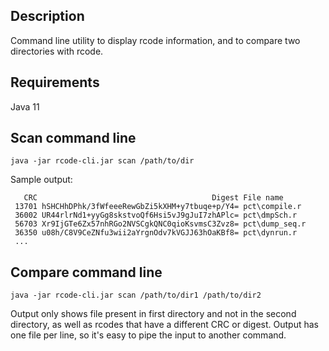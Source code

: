 ## Description

Command line utility to display rcode information, and to compare two directories with rcode.

## Requirements

Java 11

## Scan command line

```
java -jar rcode-cli.jar scan /path/to/dir
```

Sample output:
```
   CRC                                       Digest File name
 13701 hSHCHhDPhk/3fWfeeeRewGbZi5kXHM+y7tbuqe+p/Y4= pct\compile.r
 36002 UR44rlrNd1+yyGg8skstvoQf6Hsi5vJ9gJuI7zhAPlc= pct\dmpSch.r
 56703 Xr9IjGTe6Zx57nhRGo2NVSCgkQNC0qioKsvmsC3Zvz8= pct\dump_seq.r
 36350 u08h/C8V9CeZNfu3wii2aYrgnOdv7kVGJJ63hOaKBf8= pct\dynrun.r
 ...
```

## Compare command line

```
java -jar rcode-cli.jar scan /path/to/dir1 /path/to/dir2
```

Output only shows file present in first directory and not in the second directory, as well as rcodes that have a different CRC or digest.
Output has one file per line, so it's easy to pipe the input to another command.
